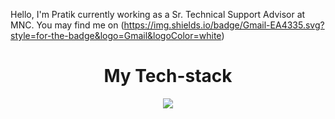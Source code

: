 Hello, I'm Pratik currently working as a Sr. Technical Support Advisor at MNC. You may find me on (https://img.shields.io/badge/Gmail-EA4335.svg?style=for-the-badge&logo=Gmail&logoColor=white)
<h1 align="center">My Tech-stack</h1>
<p align="center">
  <a href="https://skillicons.dev">
    <img src="https://skillicons.dev/icons?i=vscode,html,css,python,javascript,tensorflow" /> 
  </a>
</p>
